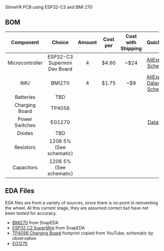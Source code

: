 SlimeVR PCB using ESP32-C3 and BMI 270
## BOM
|    Component    |            Choice            | Amount | Cost per | Cost with Shipping |                                                                                                    Quick Link                                                                                                    |
|:---------------:|:----------------------------:|:------:|:--------:|:------------------:|:----------------------------------------------------------------------------------------------------------------------------------------------------------------------------------------------------------------:|
| Microcontroller | ESP32-C3 Supermini Dev Board | 4      | $4.60    | ~$24               | [AliExpress](https://www.aliexpress.com/item/1005005967641936.html), [Schematic](https://web.archive.org/web/20240114192237/https://www.tindie.com/products/adz1122/esp32-c3-development-board-esp32-supermini/) |
| IMU             | BMI270                       | 4      | $1.75    | ~$9                | [AliExpress](https://www.aliexpress.com/item/1005005001642144.html), [Datasheet](https://web.archive.org/web/20240114195617/https://www.mouser.ca/datasheet/2/783/bst_bmi270_ds000-2529306.pdf), [Schematic](https://web.archive.org/web/20240115041534/http://cdn.kouno.xyz/pKyF5w64.pdf)                  |
| Batteries       | TBD                          |        |          |                    |                                                                                                                                                                                                                  |
| Charging Board  | TP4056                       |        |          |                    |                                                                                                                                                                                                                  |
| Power Switches  | EG1270                       |        |          |                    | [Datasheet](https://www.snapeda.com/parts/EG1270/E-Switch/datasheet/)                                                                                                                                            |
| Diodes          | TBD                          |        |          |                    |                                                                                                                                                                                                                  |
| Resistors       | 1206 5% (See schematic)      |        |          |                    |                                                                                                                                                                                                                  |
| Capacitors      | 1206 5% (See schematic)      |        |          |                    |                                                                                                                                                                                                                  |

## EDA Files
EDA files are from a variety of sources, since there is no point in reinventing the wheel. At this current stage, they are assumed correct but have not been tested for accuracy.
- [BMI270](https://www.snapeda.com/parts/BMI270/Bosch%20Sensortec/view-part/) from SnapEDA
- [ESP32 C2 SuperMini](https://www.snapeda.com/parts/ESP32-C3%20SuperMini/Espressif%20Systems/view-part/) from SnapEDA
- [TP4056 Charging Board](https://www.youtube.com/watch?v=d5fERUHO1Lw) footprint copied from YouTube, schematic by observation
- [EG1270](https://www.snapeda.com/parts/EG1270/E-Switch/view-part/)
